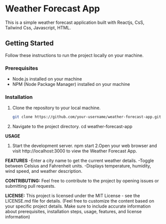 # Weather Forecast App

This is a simple weather forecast application built with Reactjs, CsS, Tailwind Css, Javascript, HTML.

## Getting Started

Follow these instructions to run the project locally on your machine.

### Prerequisites

- Node.js installed on your machine
- NPM (Node Package Manager) installed on your machine

### Installation

1. Clone the repository to your local machine.

   ```bash
   git clone https://github.com/your-username/weather-forecast-app.git
2. Navigate to the project directory.
   cd weather-forecast-app

**USAGE**
1. Start the development server.
   npm start
2.Open your web browser and visit http://localhost:3000 to view the Weather Forecast App.

**FEATURES**
-Enter a city name to get the current weather details.
-Toggle between Celsius and Fahrenheit units.
-Displays temperature, humidity, wind speed, and weather description.

**CONTRIBUTING:**
Feel free to contribute to the project by opening issues or submitting pull requests.

**LICENSE:**
This project is licensed under the MIT License - see the LICENSE.md file for details.
(Feel free to customize the content based on your specific project details. Make sure to include accurate information about prerequisites, installation steps, usage, features, and license information)
